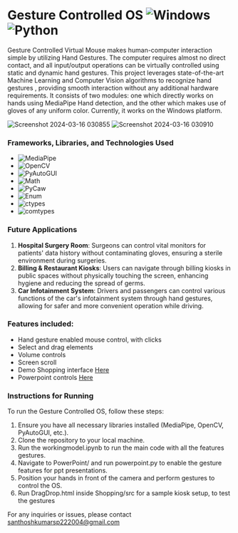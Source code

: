 # Gesture Controlled OS ![Windows](https://img.shields.io/badge/Windows-Latest-blue)  ![Python](https://img.shields.io/badge/Python-3.9.7-blue)


Gesture Controlled Virtual Mouse makes human-computer interaction simple by utilizing Hand Gestures. The computer requires almost no direct contact, and all input/output operations can be virtually controlled using static and dynamic hand gestures. This project leverages state-of-the-art Machine Learning and Computer Vision algorithms to recognize hand gestures , providing smooth interaction without any additional hardware requirements. It consists of two modules: one which directly works on hands using MediaPipe Hand detection, and the other which makes use of gloves of any uniform color. Currently, it works on the Windows platform.

![Screenshot 2024-03-16 030855](https://github.com/GokulAnithaNandakumar/Technicia/assets/112749784/64b86d2a-5858-43a9-a8d0-a1b2aaf324d4)
![Screenshot 2024-03-16 030910](https://github.com/GokulAnithaNandakumar/Technicia/assets/112749784/edda3903-ffe4-4aa1-bc0a-501a0541058f)


### Frameworks, Libraries, and Technologies Used
- ![MediaPipe](https://img.shields.io/badge/MediaPipe-Latest-blue)
- ![OpenCV](https://img.shields.io/badge/OpenCV-4.5.3-green)
- ![PyAutoGUI](https://img.shields.io/badge/PyAutoGUI-0.9.52-orange)
- ![Math](https://img.shields.io/badge/Math-Standard-yellow)
- ![PyCaw](https://img.shields.io/badge/PyCaw-Latest-lightgrey)
- ![Enum](https://img.shields.io/badge/Enum-Latest-red)
- ![ctypes](https://img.shields.io/badge/ctypes-Latest-blueviolet)
- ![comtypes](https://img.shields.io/badge/comtypes-Latest-yellowgreen)

### Future Applications
1. **Hospital Surgery Room**: Surgeons can control vital monitors for patients' data history without contaminating gloves, ensuring a sterile environment during surgeries.
2. **Billing & Restaurant Kiosks**: Users can navigate through billing kiosks in public spaces without physically touching the screen, enhancing hygiene and reducing the spread of germs.
3. **Car Infotainment System**: Drivers and passengers can control various functions of the car's infotainment system through hand gestures, allowing for safer and more convenient operation while driving.

### Features included: 
 - Hand gesture enabled mouse control, with clicks
 - Select and drag elements
 - Volume controls
 - Screen scroll
 - Demo Shopping interface [Here](https://github.com/GokulAnithaNandakumar/Technicia/blob/main/Shopping/src/DragDrop.html) 
 - Powerpoint controls [Here](https://github.com/GokulAnithaNandakumar/Technicia/blob/main/Powerpoint/powerpoint.py)


### Instructions for Running
To run the Gesture Controlled OS, follow these steps:

1. Ensure you have all necessary libraries installed (MediaPipe, OpenCV, PyAutoGUI, etc.).
2. Clone the repository to your local machine.
3. Run the workingmodel.ipynb to run the main code with all the features gestures.
4. Navigate to PowerPoint/ and run powerpoint.py to enable the gesture features for ppt presentations.
5. Position your hands in front of the camera and perform gestures to control the OS.
6. Run DragDrop.html inside Shopping/src for a sample kiosk setup, to test the gestures


For any inquiries or issues, please contact santhoshkumarsp222004@gmail.com
